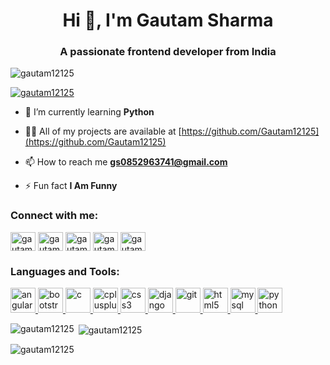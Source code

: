 
<h1 align="center">Hi 👋, I'm Gautam Sharma</h1>
<h3 align="center">A passionate frontend developer from India</h3>

<p align="left"> <img src="https://komarev.com/ghpvc/?username=gautam12125&label=Profile%20views&color=0e75b6&style=flat" alt="gautam12125" /> </p>

<p align="left"> <a href="https://github.com/ryo-ma/github-profile-trophy"><img src="https://github-profile-trophy.vercel.app/?username=gautam12125" alt="gautam12125" /></a> </p>

- 🌱 I’m currently learning **Python**

- 👨‍💻 All of my projects are available at [https://github.com/Gautam12125](https://github.com/Gautam12125)

- 📫 How to reach me **gs0852963741@gmail.com**

- ⚡ Fun fact **I Am Funny**

<h3 align="left">Connect with me:</h3>
<p align="left">
<a href="https://dev.to/gautam12125" target="blank"><img align="center" src="https://cdn.jsdelivr.net/npm/simple-icons@3.0.1/icons/dev-dot-to.svg" alt="gautam12125" height="30" width="40" /></a>
<a href="https://twitter.com/gautams83699036" target="blank"><img align="center" src="https://cdn.jsdelivr.net/npm/simple-icons@3.0.1/icons/twitter.svg" alt="gautams83699036" height="30" width="40" /></a>
<a href="https://linkedin.com/in/gautam-0501" target="blank"><img align="center" src="https://cdn.jsdelivr.net/npm/simple-icons@3.0.1/icons/linkedin.svg" alt="gautam-0501" height="30" width="40" /></a>
<a href="https://instagram.com/gautam_0501" target="blank"><img align="center" src="https://cdn.jsdelivr.net/npm/simple-icons@3.0.1/icons/instagram.svg" alt="gautam_0501" height="30" width="40" /></a>
<a href="https://www.youtube.com/c/gautam sharma" target="blank"><img align="center" src="https://cdn.jsdelivr.net/npm/simple-icons@3.0.1/icons/youtube.svg" alt="gautam sharma" height="30" width="40" /></a>
</p>

<h3 align="left">Languages and Tools:</h3>
<p align="left"> <a href="https://angular.io" target="_blank"> <img src="https://devicons.github.io/devicon/devicon.git/icons/angularjs/angularjs-original.svg" alt="angularjs" width="40" height="40"/> </a> <a href="https://getbootstrap.com" target="_blank"> <img src="https://devicons.github.io/devicon/devicon.git/icons/bootstrap/bootstrap-plain.svg" alt="bootstrap" width="40" height="40"/> </a> <a href="https://www.cprogramming.com/" target="_blank"> <img src="https://devicons.github.io/devicon/devicon.git/icons/c/c-original.svg" alt="c" width="40" height="40"/> </a> <a href="https://www.w3schools.com/cpp/" target="_blank"> <img src="https://devicons.github.io/devicon/devicon.git/icons/cplusplus/cplusplus-original.svg" alt="cplusplus" width="40" height="40"/> </a> <a href="https://www.w3schools.com/css/" target="_blank"> <img src="https://devicons.github.io/devicon/devicon.git/icons/css3/css3-original-wordmark.svg" alt="css3" width="40" height="40"/> </a> <a href="https://www.djangoproject.com/" target="_blank"> <img src="https://devicons.github.io/devicon/devicon.git/icons/django/django-original.svg" alt="django" width="40" height="40"/> </a> <a href="https://git-scm.com/" target="_blank"> <img src="https://www.vectorlogo.zone/logos/git-scm/git-scm-icon.svg" alt="git" width="40" height="40"/> </a> <a href="https://www.w3.org/html/" target="_blank"> <img src="https://devicons.github.io/devicon/devicon.git/icons/html5/html5-original-wordmark.svg" alt="html5" width="40" height="40"/> </a> <a href="https://www.mysql.com/" target="_blank"> <img src="https://devicons.github.io/devicon/devicon.git/icons/mysql/mysql-original-wordmark.svg" alt="mysql" width="40" height="40"/> </a> <a href="https://www.python.org" target="_blank"> <img src="https://devicons.github.io/devicon/devicon.git/icons/python/python-original.svg" alt="python" width="40" height="40"/> </a> </p>

<p><img align="left" src="https://github-readme-stats.vercel.app/api/top-langs?username=gautam12125&show_icons=true&locale=en&layout=compact" alt="gautam12125" /></p>

<p>&nbsp;<img align="center" src="https://github-readme-stats.vercel.app/api?username=gautam12125&show_icons=true&locale=en" alt="gautam12125" /></p>

<p><img align="center" src="https://github-readme-streak-stats.herokuapp.com/?user=gautam12125&" alt="gautam12125" /></p>

